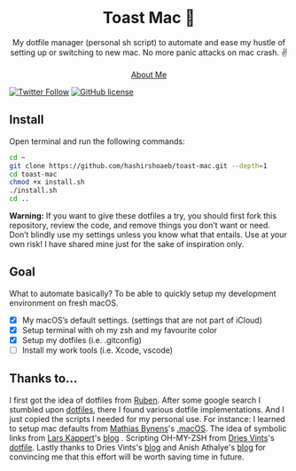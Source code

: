<!-- PROJECT LOGO -->
<br />
<p align="center">
  <h1 align="center">Toast Mac 🥪</h1>
  <p align="center">
    My dotfile manager (personal sh script) to automate and ease my hustle of setting up or switching to new mac. No more panic attacks on mac crash. ✌️
    <br />
    <br />
    <a href="https://hashirshoaeb.com">About Me</a>
  </p>
</p>


[![Twitter Follow](https://img.shields.io/twitter/follow/hashirshoaeb?color=ffcc66&logo=twitter&logoColor=ffffff&style=for-the-badge)](https://twitter.com/hashirshoaeb)
[![GitHub license](https://img.shields.io/github/license/hashirshoaeb/toast-mac?style=for-the-badge)](https://github.com/hashirshoaeb/toast-mac/blob/master/LICENSE)


## Install
Open terminal and run the following commands:

```bash
cd ~
git clone https://github.com/hashirshoaeb/toast-mac.git --depth=1
cd toast-mac
chmod +x install.sh
./install.sh
cd ..
```
**Warning:** If you want to give these dotfiles a try, you should first fork this repository, review the code, and remove things you don’t want or need. Don’t blindly use my settings unless you know what that entails. Use at your own risk! I have shared mine just for the sake of inspiration only.

## Goal
What to automate basically? To be able to quickly setup my development environment on fresh macOS.
-[x] My macOS’s default settings. (settings that are not part of iCloud)
-[x] Setup terminal with oh my zsh and my favourite color
-[x] Setup my dotfiles (i.e. .gitconfig)
-[ ] Install my work tools (i.e. Xcode, vscode) 

## Thanks to...
I first got the idea of dotfiles from [Ruben](https://github.com/rubenvereecken/dotfiles). After some google search I stumbled upon [dotfiles](https://dotfiles.github.io/), there I found various dotfile implementations. And I just copied the scripts I needed for my personal use. For instance: I learned to setup mac defaults from [Mathias Bynens](https://github.com/mathiasbynens)'s [.macOS](https://github.com/mathiasbynens/dotfiles/blob/master/.macos). The idea of symbolic links from [Lars Kappert](https://github.com/webpro)'s [blog](https://www.webpro.nl/articles/getting-started-with-dotfiles) . Scripting OH-MY-ZSH from [Dries Vints](https://github.com/driesvints)'s [dotfile](https://github.com/driesvints/dotfiles/blob/main/fresh.sh). Lastly thanks to Dries Vints's [blog](https://driesvints.com/blog/getting-started-with-dotfiles/) and Anish Athalye's [blog](https://www.anishathalye.com/2014/08/03/managing-your-dotfiles/) for convincing me that this effort will be worth saving time in future. 